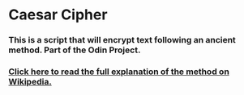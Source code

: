 # Caesar Cipher

### This is a script that will encrypt text following an ancient method. Part of the Odin Project.

### [Click here to read the full explanation of the method on Wikipedia.](https://en.wikipedia.org/wiki/Caesar_cipher)